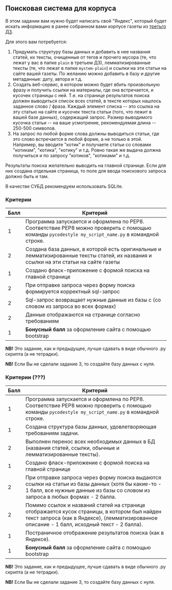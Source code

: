 ## Поисковая система для корпуса

В этом задании вам нужно будет написать свой "Яндекс", который будет искать информацию в ранее собранном вами корпусе газеты из [третьго ДЗ](https://github.com/ancatmara/learnpython2018/blob/master/Homeworks/Project.ipynb).

Для этого вам потребуется:

1. Придумать структуру базы данных и добавить в нее названия статей, их тексты, очищенные от тегов и прочего мусора (те, что лежат у вас в папке `plain` в третьем ДЗ), лемматизированные тексты (те, что лежат в папке `mystem-plain`) и ссылки на эти статьи на сайте вашей газеты. По желанию можно добавить в базу и другие метаданные: дату, автора и т.д.
2. Создать веб-сервис, в котором можно будет вбить произвольную фразу и получить ссылки на материалы, где она встречается, и кусочек страницы с ней. Т.е. на странице результатов поиска должен выводиться список всех статей, в тексте которых нашлось заданное слово / фраза. Каждый элемент списка -- это ссылка на эту статью на сайте и кусочек текста статьи (того, что лежит в вашей базе данных), содержащий запрос. Размер выводимого кусочка статьи -- на ваше усмотрение, рекомендуемая длина -- 250-500 символов. 
3. На запрос по любой форме слова должны выводиться статьи, где это слово встречается в любой форме, а не только в этой. Например, вы вводите "котик" и получаете статьи со словами "котикам", "котика", "котику" и т.д. Ровно такая же выдача должна получиться и по запросу "котиков", "котиками" и т.д.

Результаты поиска желательно выводить на главной странице. Если для них создана отдельная страница, то поле для ввода поискового запроса должно быть и там. 

В качестве СУБД рекомендуем использовать SQLite.

### Критерии

|Балл|Критерий|
|----|--------|
|1|Программа запускается и оформлена по PEP8. Соответствие PEP8 можно проверить с помощью команды `pycodestyle my_script_name.py` в командной строке.|
|2|Создана база данных, в которой есть оригинальные и лемматизированные тексты статей, их названия и ссылки на эти статьи на сайте газеты|
|1|Создано фласк-приложение с формой поиска на главной странице|
|2|При отправке запроса через форму поиска формируется корректный sql-запрос|
|2|Sql-запрос возвращает нужные данные из базы с (со словом из запроса во всех формах)|
|2|Данные отображаются на странице согласно требованиям|
|1|**Бонусный балл** за оформление сайта с помощью bootstrap|

**NB!** Это задание, как и предыдущее, лучше сдавать в виде обычного .py скрипта (а не тетрадки).

**NB!** Если Вы не сделали задание 3, то создайте базу данных с нуля.

### Критерии (???)

|Балл|Критерий|
|----|--------|
|1|Программа запускается и оформлена по PEP8. Соответствие PEP8 можно проверить с помощью команды `pycodestyle my_script_name.py` в командной строке.|
|1|Создана структура базы данных, удовлетворяющая требованиям задачи.|
|2|Выполнен перенос всех необходимых данных в БД (названия статей, ссылки, обычные и лемматизированные тексты).|
|1|Создано фласк-приложение с формой поиска на главной странице|
|2|При отправке запроса через форму поиска выдаются ссылки на статьи из базы данных (хотя бы какие-то - 1 балл, все нужные данные из базы со словом из запроса в любых формах - 2 балла.|
|2|Помимо ссылок и названий статей на странице отображается кусок страницы, в котором был найден текст запроса (как в Яндексе), (лемматизированное описание - 1 балл, исходный текст - 2 балла).|
|1|Постраничное отображение результатов поиска (как в Яндексе).|
|1|**Бонусный балл** за оформление сайта с помощью bootstrap|

**NB!** Это задание, как и предыдущее, лучше сдавать в виде обычного .py скрипта (а не тетрадки).

**NB!** Если Вы не сделали задание 3, то создайте базу данных с нуля.
